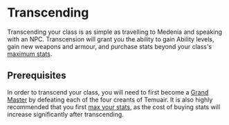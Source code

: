# Transcending

Transcending your class is as simple as travelling to Medenia and speaking with an NPC. Transcension will grant you the ability to gain Ability levels, gain new weapons and armour, and purchase stats beyond your class's [maximum stats](../stats#maximum-stats).

## Prerequisites

In order to transcend your class, you will need to first become a [Grand Master](../grand_mastering) by defeating each of the four creants of Temuair. It is also highly recommended that you first [max your stats](../ascending), as the cost of buying stats will increase significantly after transcending.

